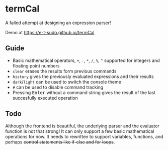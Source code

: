 # termCal
A failed attempt at designing an expression parser!


Demo at <a href="https://e-t-sudo.github.io/termCal"><https://e-t-sudo.github.io/termCal></a>
## Guide
  * Basic mathematical operators, `+`, `-`, `*`, `/`, `%`, `^` supported for integers and floating point numbers
  * `clear` erases the results form previous commands
  * `history` gives the previously evaluated expressions and their results
  * `dark`/`light` can be used to switch the console theme
  * `#` can be used to disable command tracking
  * Pressing <kbd>Enter</kbd> without a command string gives the result of the last succesfully executed operation
## Todo
Although the frontend is beautiful, the underlying parser and the evaluator function is not that strong! It can only support a few basic mathematical operations for now. It needs to rewritten to support variables, functions, and perhaps <s>control statements like if-else and for loops</s>.

